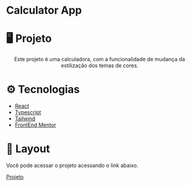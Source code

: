 # Calculator App

# 🖥️ Projeto
<p align="center">Este projeto é uma calculadora, com a funcionalidade de mudança da estilização dos temas de cores.</p>

# ⚙️ Tecnologias
* [React](https://reactjs.org/)
* [Typescript](https://www.typescriptlang.org/)
* [Tailwind](https://tailwindcss.com/)
* [FrontEnd Mentor](https://www.frontendmentor.io/)


# 📱 Layout
<p>Você pode acessar o projeto acessando o link abaixo.</p>
 <a href="https://calculator-app-main-six.vercel.app/">Projeto<a/>
